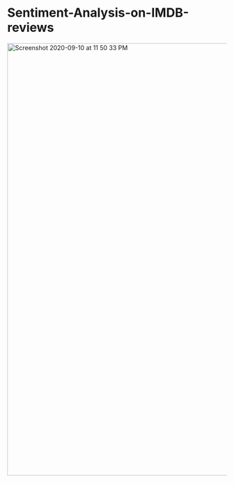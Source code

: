 # Sentiment-Analysis-on-IMDB-reviews

<img width="994" alt="Screenshot 2020-09-10 at 11 50 33 PM" src="https://user-images.githubusercontent.com/13750239/92781247-93ac4600-f3c1-11ea-9520-d829cc183f64.png">
